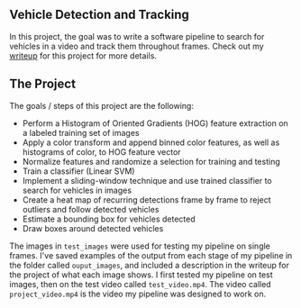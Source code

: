 ## Vehicle Detection and Tracking

In this project, the goal was to write a software pipeline to search for vehicles in a video and track them throughout frames. Check out my [writeup](https://github.com/CassLamendola/vehicle-detection-and-tracking/blob/master/writeup.md) for this project for more details.  

The Project
---

The goals / steps of this project are the following:

* Perform a Histogram of Oriented Gradients (HOG) feature extraction on a labeled training set of images
* Apply a color transform and append binned color features, as well as histograms of color, to HOG feature vector
* Normalize features and randomize a selection for training and testing
* Train a classifier (Linear SVM)
* Implement a sliding-window technique and use trained classifier to search for vehicles in images
* Create a heat map of recurring detections frame by frame to reject outliers and follow detected vehicles 
* Estimate a bounding box for vehicles detected
* Draw boxes around detected vehicles

The images in `test_images` were used for testing my pipeline on single frames. I've saved examples of the output from each stage of my pipeline in the folder called `ouput_images`, and included a description in the writeup for the project of what each image shows. I first tested my pipeline on test images, then on the test video called `test_video.mp4`. The video called `project_video.mp4` is the video my pipeline was designed to work on.